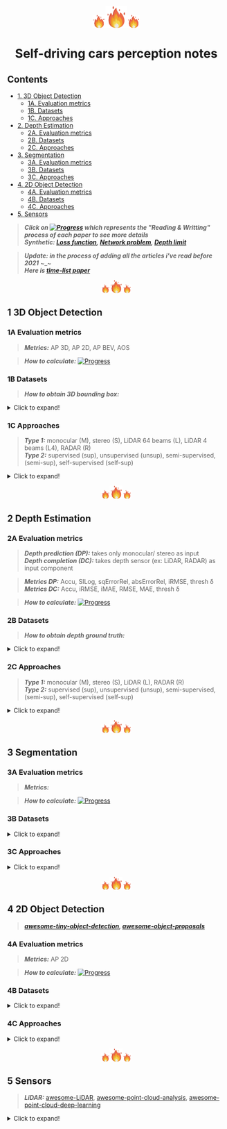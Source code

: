 <p align="center" vertical-align="middle"><img src="doc/fire.png" alt="drawing" width="30"/><img src="doc/fire.png" alt="drawing" width="50"/><img src="doc/fire.png" alt="drawing" width="30"/></p>

# <p align="center" vertical-align="middle">Self-driving cars perception notes</p>
## Contents

- [1. 3D Object Detection](#1-3d-object-detection)
	- [1A. Evaluation metrics](#1a-evaluation-metrics)
	- [1B. Datasets](#1b-datasets)
	- [1C. Approaches](#1c-Approaches)
- [2. Depth Estimation](#2-depth-estimation) 
	- [2A. Evaluation metrics](#2a-evaluation-metrics)
	- [2B. Datasets](#2b-datasets)
	- [2C. Approaches](#2c-Approaches)
- [3. Segmentation](#3-segmentation)
	+ [3A. Evaluation metrics](#3a-evaluation-metrics)
	+ [3B. Datasets](#3b-datasets)
	+ [3C. Approaches](#3c-Approaches)
- [4. 2D Object Detection](#4-2d-object-detection)
	- [4A. Evaluation metrics](#4a-evaluation-metrics)
	- [4B. Datasets](#4b-datasets)
	- [4C. Approaches](#4c-Approaches)
- [5. Sensors](#5-sensors)

> **_Click on [![Progress](https://progress-bar.dev/50/?title=done)](README.md) which represents the "Reading & Writting" process of each paper to see more details_**  
> **_Synthetic: [Loss function](loss_problem.md), [Network problem](network_problem.md), [Depth limit](depth_estimation/depth_limit.md)_**

> **_Update: in the process of adding all the articles i've read before 2021_** ~_~  
> **_Here is [time-list paper](time_list_paper.md)_**

<p align="center" vertical-align="middle"><img src="doc/fire.png" alt="drawing" width="20"/><img src="doc/fire.png" alt="drawing" width="30"/><img src="doc/fire.png" alt="drawing" width="20"/></p>
<!-- --><!-- --><!-- --><!-- --><!-- --><!-- --><!-- -->
<!-- --><!-- --><!-- --><!-- --><!-- --><!-- --><!-- -->
<!-- --><!-- --><!-- --><!-- --><!-- --><!-- --><!-- -->
<!-- --><!-- --><!-- --><!-- --><!-- --><!-- --><!-- -->

## 1 3D Object Detection
### 1A Evaluation metrics

> **_Metrics:_**  AP 3D, AP 2D, AP BEV, AOS

> **_How to calculate:_** [![Progress](https://progress-bar.dev/10/?title=done)](3d_od/evaluation.md)

<!-- --><!-- --><!-- --><!-- --><!-- --><!-- --><!-- -->

### 1B Datasets

> **_How to obtain 3D bounding box:_**

<details>
  <summary>Click to expand!</summary>

  | Ref | Highlight description |
  | -- | -- | 
  | KITTI (3D OD) [<kbd>CVPR 12</kbd>](http://www.cvlibs.net/publications/Geiger2012CVPR.pdf) [<kbd>IJRR 13</kbd>](http://ww.cvlibs.net/publications/Geiger2013IJRR.pdf) | ● Stereo (1224×368) + LiDAR 64 beams </br> ● Real dataset: 7481 training (splitted as 3DOP [<kbd>NIPS 15</kbd>](https://papers.nips.cc/paper/2015/file/6da37dd3139aa4d9aa55b8d237ec5d4a-Paper.pdf) into 3712 training & 3769 validation) & 7518 test samples [![Progress](https://progress-bar.dev/100/?title=done)](dataset/kitti.md) | <!-- -->
  | KITTI-Object-Depth (KOD) [<kbd>AAAI 20</kbd>](https://arxiv.org/pdf/1909.07701.pdf) | Collect the corresponding gth depth map (11 frame) for each image in KITTI (3D OD) training set [![Progress](https://progress-bar.dev/0/?title=done)](3d_od/foresee.md)| <!-- -->
  | Weather augmented [<kbd>ICCV 19</kbd>](https://team.inria.fr/rits/computer-vision/weather-augment/) | ● Weather augmentation of Kitti & Cityscapes  </br>●  For each sequence, 7+ rain levels (from dizzle to storm conditions) & 7 fog intensities (from light to dense fog) [![Progress](https://progress-bar.dev/0/?title=done)](dataset/weather_augmented.md) | <!-- -->
  | Seeing Through Fog [<kbd>CVPR 20</kbd>](https://www.cs.princeton.edu/~fheide/AdverseWeatherFusion/) [<kbd>ICCV 19</kbd>](https://github.com/gruberto/Gated2Depth) | <!-- -->
  | Canadian Adverse Driving Conditions [<kbd>arXiv 20</kbd>](https://arxiv.org/pdf/2001.10117.pdf) | ●  56000 camera images, 7000 LiDAR sweeps, </br> ● Real dataset: 75 scenes of 50-100 frames each </br> ● Adverse weather driving conditions, including snow | 

</details>
<!-- --><!-- --><!-- --><!-- --><!-- --><!-- -->

### 1C Approaches
> **_Type 1:_** monocular (M), stereo (S), LiDAR 64 beams (L), LiDAR 4 beams (L4), RADAR (R)</br> 
> **_Type 2:_** supervised (sup), unsupervised (unsup), semi-supervised, (semi-sup), self-supervised (self-sup)

<details>
  <summary>Click to expand!</summary>

| Ref | Type | Data | Highlight description |
| -- | :--: | :-- | -- | 
|  | <img src="doc/fire.png" alt="drawing" width="20"/>| <img src="doc/fire.png" alt="drawing" width="20"/> |  |<!-- -->
| Pseudo-LiDAR </br> [<kbd>CVPR 19</kbd>](https://openaccess.thecvf.com/content_CVPR_2019/papers/Wang_Pseudo-LiDAR_From_Visual_Depth_Estimation_Bridging_the_Gap_in_3D_CVPR_2019_paper.pdf) | M / sup | KITTI | ● Pipeline: Depth estimator ➔ convert into pseudo pcl ➔ LiDAR-based detector </br> ● Contrib: Convert depth into pseudo 3d point clouds [![Progress](https://progress-bar.dev/100/?title=done)](3d_od/pseudo_lidar.md) |
| | | | ● Net: </br>● Pipeline: </br>● Loss: </br> ● Contrib: |
| Pseudo-LiDAR e2e </br>[<kbd>ICCV 19</kbd>](https://github.com/xinshuoweng/Mono3DPLiDAR) | M / sup | | ● Net: </br>● Pipeline: </br>● Loss: </br> ● Contrib: |
| | | | ● Net: </br>● Pipeline: </br>● Loss: </br> ● Contrib: |
|  | <img src="doc/fire.png" alt="drawing" width="20"/>| <img src="doc/fire.png" alt="drawing" width="20"/> |  |<!-- -->
| Pseudo-LiDAR V3 E2E </br> [<kbd>CVPR 20</kbd>](https://openaccess.thecvf.com/content_CVPR_2020/papers/Qian_End-to-End_Pseudo-LiDAR_for_Image-Based_3D_Object_Detection_CVPR_2020_paper.pdf) | | | ● Net: </br>● Pipeline: </br>● Loss: </br> ● Contrib: |
| CG-Stereo </br> [<kbd>arXiv 20</kbd>](https://arxiv.org/pdf/2003.05505.pdf) | S / sup | | ● Net: </br>● Pipeline: </br>● Loss: </br> ● Contrib: |
| Pseudo-LiDAR </br> [<kbd>CVPR 19</kbd>](https://openaccess.thecvf.com/content_CVPR_2019/papers/Wang_Pseudo-LiDAR_From_Visual_Depth_Estimation_Bridging_the_Gap_in_3D_CVPR_2019_paper.pdf) | S / sup | | [![Progress](https://progress-bar.dev/100/?title=done)](3d_od/pseudo_lidar.md) |
| Pseudo-LiDAR ++</br> [<kbd>ICRL 20</kbd>](https://arxiv.org/pdf/1906.06310.pdf) | S / sup | | ● Net: </br>● Pipeline: </br>● Loss: </br> ● Contrib: [![Progress](https://progress-bar.dev/0/?title=done)](3d_od/pseudo_lidar++.md) |
| | | | ● Net: </br>● Pipeline: </br>● Loss: </br> ● Contrib: |
| | | | ● Net: </br>● Pipeline: </br>● Loss: </br> ● Contrib:  |
|  | <img src="doc/fire.png" alt="drawing" width="20"/>| <img src="doc/fire.png" alt="drawing" width="20"/> |  |<!-- -->
| PointRCNN | | | ● Net: </br>● Pipeline: </br>● Loss: </br> ● Contrib: |
| | | | ● Net: </br>● Pipeline: </br>● Loss: </br> ● Contrib: |
| | | | ● Net: </br>● Pipeline: </br>● Loss: </br> ● Contrib: |
|  | <img src="doc/fire.png" alt="drawing" width="20"/>| <img src="doc/fire.png" alt="drawing" width="20"/> |  |<!-- -->
| Pseudo-LiDAR ++</br> [<kbd>ICRL 20</kbd>](https://arxiv.org/pdf/1906.06310.pdf) | S+L4 / sup | | ● Net: </br>● Pipeline: </br>● Loss: </br> ● Contrib: [![Progress](https://progress-bar.dev/0/?title=done)](3d_od/pseudo_lidar++.md) |
| | | | ● Net: </br>● Pipeline: </br>● Loss: </br> ● Contrib: |
| | | | ● Net: </br>● Pipeline: </br>● Loss: </br> ● Contrib: |

</details>

<p align="center" vertical-align="middle"><img src="doc/fire.png" alt="drawing" width="20"/><img src="doc/fire.png" alt="drawing" width="30"/><img src="doc/fire.png" alt="drawing" width="20"/></p>
<!-- --><!-- --><!-- --><!-- --><!-- --><!-- --><!-- -->
<!-- --><!-- --><!-- --><!-- --><!-- --><!-- --><!-- -->
<!-- --><!-- --><!-- --><!-- --><!-- --><!-- --><!-- -->
<!-- --><!-- --><!-- --><!-- --><!-- --><!-- --><!-- -->

## 2 Depth Estimation
### 2A Evaluation metrics

> **_Depth prediction (DP):_** takes only monocular/ stereo as input  
> **_Depth completion (DC):_** takes depth sensor (ex: LiDAR, RADAR) as input component

> **_Metrics DP:_** Accu, SILog, sqErrorRel, absErrorRel, iRMSE, thresh δ  
> **_Metrics DC:_** Accu, iRMSE, iMAE, RMSE, MAE, thresh δ

> **_How to calculate:_** [![Progress](https://progress-bar.dev/50/?title=done)](depth_estimation/evaluation.md)

<!-- --><!-- --><!-- --><!-- --><!-- --><!-- -->

### 2B Datasets
> **_How to obtain depth ground truth:_** 

<details>
  <summary>Click to expand!</summary>

| Ref | Highlight description |
| -- | -- | 
| KITTI (stereo) </br> [<kbd>CVPR 12</kbd>](http://www.cvlibs.net/publications/Geiger2012CVPR.pdf) [<kbd>IJRR 13</kbd>](http://ww.cvlibs.net/publications/Geiger2013IJRR.pdf) | ● Stereo (1224×368) + LiDAR 64 beams </br> ● Gth: projected LiDAR 64 beams pose for 11 odometry sequences </br> ● the 200 training images of KITTI stereo 2015 **overlap** with the validation images of KITTI OD [![Progress](https://progress-bar.dev/100/?title=done)](dataset/kitti.md)| <!-- -->
| Scene Flow </br> [<kbd>CVPR 16</kbd>](https://openaccess.thecvf.com/content_cvpr_2016/papers/Mayer_A_Large_Dataset_CVPR_2016_paper.pdf) | ● Stereo (960x540) </br> ● Synthetic dataset: 35454 training & 4370 testing images </br> ● Gth: dense and elaborate disparity maps [![Progress](https://progress-bar.dev/30/?title=done)](dataset/sceneflow.md) | <!-- -->
| Cityscapes </br> [<kbd>CVPR 16</kbd>](https://www.cityscapes-dataset.com/citation/) | ● Stereo (1024×2048) </br> ● Gth: 22,973 stereo image pairs training  </br> ● Real dataset: 50 cities forseveral months </br> ● 5000 images with fine annotations and 20000 images  with coarse annotations [![Progress](https://progress-bar.dev/20/?title=done)](dataset/cityscapes.md)| <!-- -->

</details>
<!-- --><!-- --><!-- --><!-- --><!-- --><!-- -->

### 2C Approaches

> **_Type 1:_** monocular (M), stereo (S), LiDAR (L), RADAR (R)</br> 
> **_Type 2:_** supervised (sup), unsupervised (unsup), semi-supervised, (semi-sup), self-supervised (self-sup)

<details>
  <summary>Click to expand!</summary>

| Ref | Type | Data | Highlight description |
| -- | :--: | :--: | -- | 
| Eigen et al </br> [<kbd>NIPS 14</kbd>](https://arxiv.org/pdf/1406.2283.pdf) | M / sup | KITTI | ● Loss: [L2 loss](loss_problem.md)|
| DORN </br> [<kbd>CVPR 18</kbd>](https://openaccess.thecvf.com/content_cvpr_2018/papers/Fu_Deep_Ordinal_Regression_CVPR_2018_paper.pdf) | M / sup | KITTI | |  <!-- -->| Discretized depth bins > direct regression </br> binary classification 80 bins (Pixels with distance>80m) [[more]](https://github.com/patrick-llgc/Learning-Deep-Learning/blob/master/paper_notes/dorn.md) |
| FAL </br> [<kbd>NIPS 20</kbd>](https://proceedings.neurips.cc/paper/2020/file/951124d4a093eeae83d9726a20295498-Paper.pdf) | M / self-sup | KITTI | | Occlusion-free reconstruction loss |  <!-- -->
| PSMNet </br> [<kbd>CVPR 18</kbd>](https://openaccess.thecvf.com/content_cvpr_2018/papers/Chang_Pyramid_Stereo_Matching_CVPR_2018_paper.pdf) | S / sup | ● KITTI </br> ● Scene Flow 

</details>


<p align="center" vertical-align="middle"><img src="doc/fire.png" alt="drawing" width="20"/><img src="doc/fire.png" alt="drawing" width="30"/><img src="doc/fire.png" alt="drawing" width="20"/></p>
<!-- --><!-- --><!-- --><!-- --><!-- --><!-- --><!-- -->
<!-- --><!-- --><!-- --><!-- --><!-- --><!-- --><!-- -->
<!-- --><!-- --><!-- --><!-- --><!-- --><!-- --><!-- -->
<!-- --><!-- --><!-- --><!-- --><!-- --><!-- --><!-- -->

## 3 Segmentation
### 3A Evaluation metrics

> **_Metrics:_** 

> **_How to calculate:_** [![Progress](https://progress-bar.dev/0/?title=done)]()
### 3B Datasets

<details>
  <summary>Click to expand!</summary>

  ![Progress](https://progress-bar.dev/0/?title=done)

</details>

### 3C Approaches
<details>
  <summary>Click to expand!</summary>

| Ref | Type | Data | Highlight description | 
| -- | -- | -- | -- | 
| UNet | | | [![Progress](https://progress-bar.dev/0/?title=done)](seg/unet.md) |

  

</details>


<p align="center" vertical-align="middle"><img src="doc/fire.png" alt="drawing" width="20"/><img src="doc/fire.png" alt="drawing" width="30"/><img src="doc/fire.png" alt="drawing" width="20"/></p>
<!-- --><!-- --><!-- --><!-- --><!-- --><!-- --><!-- -->
<!-- --><!-- --><!-- --><!-- --><!-- --><!-- --><!-- -->
<!-- --><!-- --><!-- --><!-- --><!-- --><!-- --><!-- -->
<!-- --><!-- --><!-- --><!-- --><!-- --><!-- --><!-- -->

## 4 2D Object Detection
>**_[awesome-tiny-object-detection](https://github.com/kuanhungchen/awesome-tiny-object-detection), [awesome-object-proposals](https://github.com/caocuong0306/awesome-object-proposals)_**
### 4A Evaluation metrics

> **_Metrics:_**  AP 2D

> **_How to calculate:_** [![Progress](https://progress-bar.dev/0/?title=done)](3d_od/evaluation.md)
### 4B Datasets

<details>
  <summary>Click to expand!</summary>

  ![Progress](https://progress-bar.dev/0/?title=done)

</details>

### 4C Approaches
<details>
  <summary>Click to expand!</summary>

| Ref | Type | Data | Highlight description | 
| -- | -- | -- | -- | 
| OneNet </br> [<kbd>arXiv</kbd>](https://arxiv.org/pdf/2012.05780.pdf) | | | ● Net: </br>● Pipeline: </br>● Loss: </br> ● Contrib: [![Progress](https://progress-bar.dev/0/?title=done)](2d_od/onenet.md) |

</details>

<p align="center" vertical-align="middle"><img src="doc/fire.png" alt="drawing" width="20"/><img src="doc/fire.png" alt="drawing" width="30"/><img src="doc/fire.png" alt="drawing" width="20"/></p>
<!-- --><!-- --><!-- --><!-- --><!-- --><!-- --><!-- -->
<!-- --><!-- --><!-- --><!-- --><!-- --><!-- --><!-- -->
<!-- --><!-- --><!-- --><!-- --><!-- --><!-- --><!-- -->
<!-- --><!-- --><!-- --><!-- --><!-- --><!-- --><!-- -->

## 5 Sensors

> **_LiDAR:_** [awesome-LiDAR](https://github.com/szenergy/awesome-lidar#datasets), [awesome-point-cloud-analysis](https://github.com/Yochengliu/awesome-point-cloud-analysis), [awesome-point-cloud-deep-learning](https://github.com/dashidhy/awesome-point-cloud-deep-learning)

<details>
  <summary>Click to expand!</summary>

### Comparison
 Comparison | Camera | LiDAR | RADAR 
 -- | -- | -- | -- 
test1 | | | test2

### Andrej Karpathy - AI for Full-Self Driving at Tesla
[Andrej Karpathy - AI for Full-Self Driving at Tesla](https://www.youtube.com/watch?v=hx7BXih7zx8&feature=youtu.be)

[Tesla autopilotAI](https://www.tesla.com/autopilotAI)

Takeaways's Lei Xin:
1. What is Tesla Autopilot 1:20
2. **Tesla's methods are heavily based on computer vision rather than lidar** 5:25
3. Neural networks in production 6:55
4. Receive training images for tricky cases from the fleet 8:35
5. For testing, it is not enough to just rely on loss function and mean accuracy of test set 13:00
6. HydraNet contains 48 networks with shared backbone, 1,000 distinct predictions (Number of output tensors) and it takes 70,000 GPU hours to train 14:12
7. Neural networks for full self-driving 16:54
8. **Get depth estimation from images directly by using self-supervised techniques** 22:54, predict the depth, drive to it and measure the real distance
9. other uses of **self-supervised learning** 25:24
10. Q&A 26:50

### Other sources
> **_[Learning-Deep-Learning](https://github.com/patrick-llgc/Learning-Deep-Learning)_**

</details>



